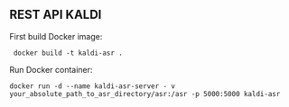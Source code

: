 ## REST API KALDI

First build Docker image:

``` docker build -t kaldi-asr .```

Run Docker container:

``` docker run -d --name kaldi-asr-server - v your_absolute_path_to_asr_directory/asr:/asr -p 5000:5000 kaldi-asr ```
